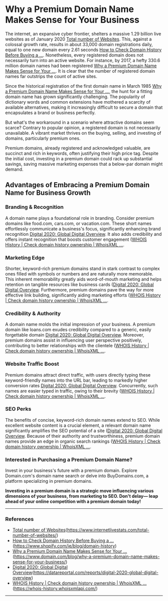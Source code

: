 
# Why a Premium Domain Name Makes Sense for Your Business

The internet, an expansive cyber frontier, shelters a massive 1.29 billion live websites as of January 2020 [Total number of Websites][1]. This, against a colossal growth rate, results in about 33,000 domain registrations daily, equal to one new domain every 2.61 seconds [How to Check Domain History Before Buying a …][2]. Nonetheless, every registered domain does not necessarily turn into an active website. For instance, by 2017, a hefty 330.6 million domain names had been registered [Why a Premium Domain Name Makes Sense for Your ...][3]. It is clear that the number of registered domain names far outstrips the count of active sites.

Since the historical registration of the first domain name in March 1985 [Why a Premium Domain Name Makes Sense for Your ...][4], the hunt for a fitting domain name has grown significantly challenging. The popularity of dictionary words and common extensions have mothered a scarcity of available alternatives, making it increasingly difficult to secure a domain that encapsulates a brand or business perfectly.

But what's the workaround in a scenario where attractive domains seem scarce? Contrary to popular opinion, a registered domain is not necessarily unavailable. A vibrant market thrives on the buying, selling, and investing of domains, particularly premium ones.

Premium domains, already registered and acknowledged valuable, are succinct and rich in keywords, often justifying their high price tag. Despite the initial cost, investing in a premium domain could rack up substantial savings, saving massive marketing expenses that a below-par domain might demand.

## Advantages of Embracing a Premium Domain Name for Business Growth

### **Branding & Recognition**

A domain name plays a foundational role in branding. Consider premium domains like food.com, cars.com, or vacation.com. These short names effortlessly communicate a business's focus, significantly enhancing brand recognition [Digital 2020: Global Digital Overview](). It also adds credibility and offers instant recognition that boosts customer engagement ([WHOIS History | Check domain history ownership | WhoisXML ...]().

### **Marketing Edge**

Shorter, keyword-rich premium domains stand in stark contrast to complex ones filled with symbols or numbers and are naturally more memorable. This inherent memorability greatly aids word-of-mouth marketing and helps retention on tangible resources like business cards ([Digital 2020: Global Digital Overview](). Furthermore, premium domains pave the way for more effective link building, significantly aiding marketing efforts ([WHOIS History | Check domain history ownership | WhoisXML …][8].

### **Credibility & Authority**

A domain name molds the initial impression of your business. A premium domain like loans.com exudes credibility compared to a generic, easily forgettable domain [Digital 2020: Global Digital Overview][9]. Moreover, premium domains assist in influencing user perspective positively, contributing to better relationships with the clientele ([WHOIS History | Check domain history ownership | WhoisXML …][10].

### **Website Traffic Boost**

Premium domains attract direct traffic, with users directly typing these keyword-friendly names into the URL bar, leading to markedly higher conversion rates [Digital 2020: Global Digital Overview][11]. Concurrently, such names are easier typed in traffic, owing to their brevity ([WHOIS History | Check domain history ownership | WhoisXML …][12].

### **SEO Perks**

The benefits of concise, keyword-rich domain names extend to SEO. While excellent website content is a crucial element, a relevant domain name significantly amplifies the SEO potential of a site ([Digital 2020: Global Digital Overview][13]. Because of their authority and trustworthiness, premium domain names provide an edge in organic search rankings ([WHOIS History | Check domain history ownership | WhoisXML ...][14].

### **Interested in Purchasing a Premium Domain Name?**

Invest in your business's future with a premium domain. Explore Domain.com's domain name search or delve into BuyDomains.com, a platform specializing in premium domains.

**Investing in a premium domain is a strategic move influencing various dimensions of your business, from marketing to SEO. Don't delay— leap ahead of your online competition with a premium domain today!**

---

### **References**

- [Total number of Websites]()(https://www.internetlivestats.com/total-number-of-websites/)
- [How to Check Domain History Before Buying a ...]()(https://www.shopify.com/ie/blog/domain-history)
- [Why a Premium Domain Name Makes Sense for Your ...]()(https://www.domain.com/blog/why-a-premium-domain-name-makes-sense-for-your-business/)
- [Digital 2020: Global Digital Overview]()(https://datareportal.com/reports/digital-2020-global-digital-overview)
- [WHOIS History | Check domain history ownership | WhoisXML ...]()(https://whois-history.whoisxmlapi.com/)

---

[1]:	https://www.internetlivestats.com/total-number-of-websites
[2]:	https://www.shopify.com/ie/blog/domain-history
[3]:	https://www.domain.com/blog/why-a-premium-domain-name-makes-sense-for-your-business
[4]:	https://www.domain.com/blog/why-a-premium-domain-name-makes-sense-for-your-business/
[8]:	https://whois-history.whoisxmlapi.com
[9]:	https://datareportal.com/reports/digital-2020-global-digital-overview
[10]:	https://whois-history.whoisxmlapi.com/
[11]:	https://datareportal.com/reports/digital-2020-global-digital-overview
[12]:	https://whois-history.whoisxmlapi.com
[13]:	https://datareportal.com/reports/digital-2020-global-digital-overview
[14]:	https://whois-history.whoisxmlapi.com
